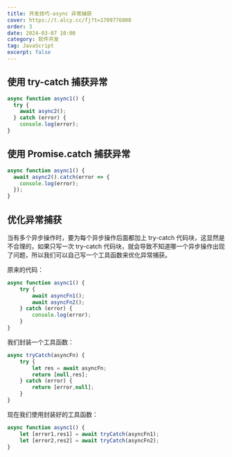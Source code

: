 ```yaml
---
title: 开发技巧-async 异常捕获
cover: https://t.alcy.cc/fj?t=1709776800
order: 3
date: 2024-03-07 10:00
category: 软件开发
tag: JavaScript
excerpt: false
---
```


## 使用 try-catch 捕获异常

```javascript
async function async1() {
  try {
    await async2();
  } catch (error) {
    console.log(error);
}
```
## 使用 Promise.catch 捕获异常

```javascript
async function async1() {
  await async2().catch(error => {
    console.log(error);
  });
}
```

## 优化异常捕获

当有多个异步操作时，要为每个异步操作后面都加上 try-catch 代码块，这显然是不合理的，如果只写一次 try-catch 代码块，就会导致不知道哪一个异步操作出现了问题，所以我们可以自己写一个工具函数来优化异常捕获。

原来的代码：

```javascript
async function async1() {
    try {
        await asyncFn1();
        await asyncFn2();
    } catch (error) {
        console.log(error);
    }
}
```

我们封装一个工具函数：

```javascript
async tryCatch(asyncFn) {
    try {
        let res = await asyncFn;
        return [null,res];
    } catch (error) {
        return [error,null];
    }
}
```

现在我们使用封装好的工具函数：

```javascript
async function async1() {
    let [error1,res1] = await tryCatch(asyncFn1);
    let [error2,res2] = await tryCatch(asyncFn2);
}
```
